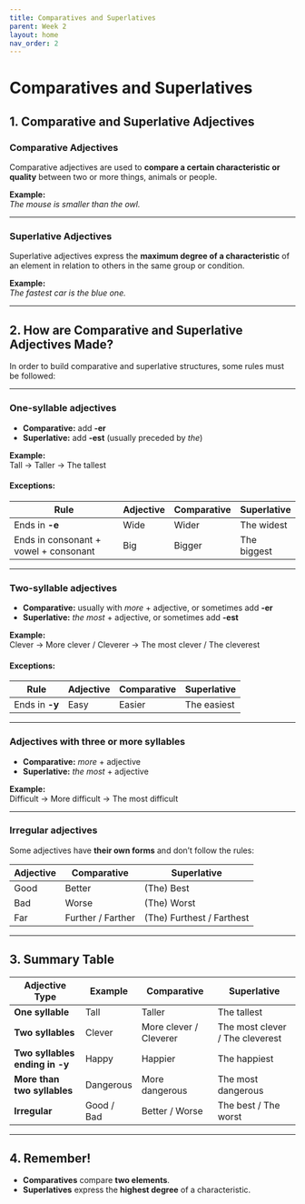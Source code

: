 ```yaml
---
title: Comparatives and Superlatives
parent: Week 2
layout: home
nav_order: 2
---
```


# Comparatives and Superlatives

## 1. Comparative and Superlative Adjectives

### Comparative Adjectives
Comparative adjectives are used to **compare a certain characteristic or quality** between two or more things, animals or people.  

**Example:**  
*The mouse is smaller than the owl.*  

---

### Superlative Adjectives
Superlative adjectives express the **maximum degree of a characteristic** of an element in relation to others in the same group or condition.  

**Example:**  
*The fastest car is the blue one.*  

---

## 2. How are Comparative and Superlative Adjectives Made?

In order to build comparative and superlative structures, some rules must be followed:

---

### One-syllable adjectives
- **Comparative:** add **-er**  
- **Superlative:** add **-est** (usually preceded by *the*)  

**Example:**  
Tall → Taller → The tallest  

#### Exceptions:

| Rule | Adjective | Comparative | Superlative |
|------|-----------|-------------|-------------|
| Ends in **-e** | Wide | Wider | The widest |
| Ends in consonant + vowel + consonant | Big | Bigger | The biggest |

---

### Two-syllable adjectives
- **Comparative:** usually with *more* + adjective, or sometimes add **-er**  
- **Superlative:** *the most* + adjective, or sometimes add **-est**  

**Example:**  
Clever → More clever / Cleverer → The most clever / The cleverest  

#### Exceptions:

| Rule | Adjective | Comparative | Superlative |
|------|-----------|-------------|-------------|
| Ends in **-y** | Easy | Easier | The easiest |

---

### Adjectives with three or more syllables
- **Comparative:** *more* + adjective  
- **Superlative:** *the most* + adjective  

**Example:**  
Difficult → More difficult → The most difficult  

---

### Irregular adjectives
Some adjectives have **their own forms** and don’t follow the rules:

| Adjective | Comparative | Superlative |
|-----------|-------------|-------------|
| Good | Better | (The) Best |
| Bad | Worse | (The) Worst |
| Far | Further / Farther | (The) Furthest / Farthest |

---

## 3. Summary Table

| Adjective Type | Example | Comparative | Superlative |
|----------------|---------|-------------|-------------|
| **One syllable** | Tall | Taller | The tallest |
| **Two syllables** | Clever | More clever / Cleverer | The most clever / The cleverest |
| **Two syllables ending in -y** | Happy | Happier | The happiest |
| **More than two syllables** | Dangerous | More dangerous | The most dangerous |
| **Irregular** | Good / Bad | Better / Worse | The best / The worst |

---

## 4. Remember!
- **Comparatives** compare **two elements**.  
- **Superlatives** express the **highest degree** of a characteristic.  
